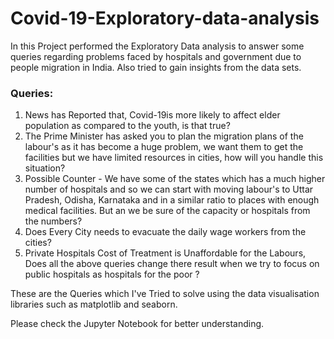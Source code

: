 # Covid-19-Exploratory-data-analysis
In this Project performed the Exploratory Data analysis to answer some queries regarding problems faced by hospitals and government due to people migration in India. Also tried to gain insights from the data sets.

### Queries:
1. News has Reported that, Covid-19is more likely to affect elder population as compared to the youth, is that true?
2. The Prime Minister has asked you to plan the migration plans of the labour's as it has become a huge problem, we want them to get the facilities but we have limited resources in cities, how will you handle this situation?
3. Possible Counter - We have some of the states which has a much higher number of hospitals and so we can start with moving labour's to Uttar Pradesh, Odisha, Karnataka and in a similar ratio to places with enough medical facilities. But an we be sure of the capacity or hospitals from the numbers?
4. Does Every City needs to evacuate the daily wage workers from the cities?
5. Private Hospitals Cost of Treatment is Unaffordable for the Labours, Does all the above queries change there result when we try to focus on public hospitals as hospitals for the poor ?

These are the Queries which I've Tried to solve using the data visualisation libraries such as matplotlib and seaborn.

Please check the Jupyter Notebook for better understanding.
